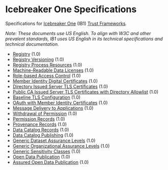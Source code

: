 # Icebreaker One Specifications

Specifications for [Icebreaker One](https://ib1.org) (IB1) [Trust Frameworks](https://ib1.org/trust-frameworks/).

_Note: These documents use US English. To align with W3C and other prevalent standards, IB1 uses US English in its technical specifications and technical documentation._

 * [Registry](registry/1.0.md) (1.0)
 * [Registry Versioning](registry-versioning/1.0.md) (1.0)
 * [Registry Process Resources](registry-process-resources/1.0.md) (1.0)
 * [Machine-Readable Data Licenses](machine-readable-data-licenses/1.0.md) (1.0)
 * [Role-based Access Control](role-based-access-control/1.0.md) (1.0)
 * [Member Identity Digital Certificates](member-identity-digital-certificates/1.0.md) (1.0)
 * [Directory Issued Server TLS Certificates](directory-issued-server-tls-certificates/1.0.md) (1.0)
 * [Public CA Issued Server TLS Certificates with Directory Allowlist](public-ca-issued-server-tls-certificates-with-directory-allowlist/1.0.md) (1.0)
 * [Baseline TLS Configuration](baseline-tls-configuration/1.0.md) (1.0)
 * [OAuth with Member Identity Certificates](oauth-with-member-identity-certificates/1.0.md) (1.0)
 * [Message Delivery to Applications](message-delivery-to-applications/1.0.md) (1.0)
 * [Withdrawal of Permission](withdrawal-of-permission/1.0.md) (1.0)
 * [Permission Records](permission-records/1.0.md) (1.0)
 * [Provenance Records](provenance-records/1.0.md) (1.0)
 * [Data Catalog Records](data-catalog-records/1.0.md) (1.0)
 * [Data Catalog Publishing](data-catalog-publishing/1.0.md) (1.0)
 * [Generic Dataset Assurance Levels](generic-dataset-assurance-levels/1.0.md) (1.0)
 * [Generic Organizational Assurance Levels](generic-organizational-assurance-levels/1.0.md) (1.0)
 * [Generic Sensitivity Classes](generic-sensitivity-classes/1.0.md) (1.0)
 * [Open Data Publication](open-data/1.0.md) (1.0)
 * [Assured Open Data Publication](assured-open-data/1.0.md) (1.0)
